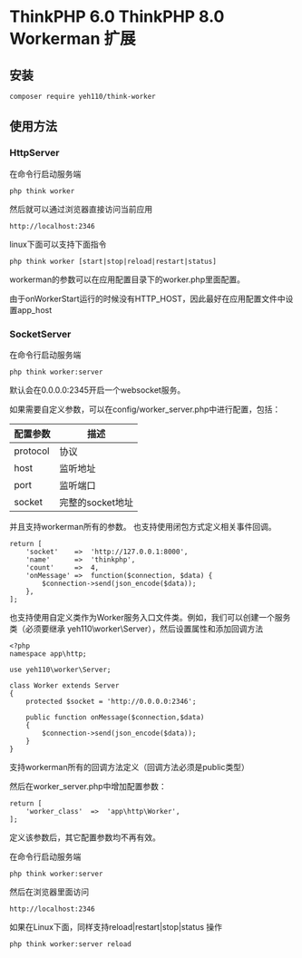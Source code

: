 ThinkPHP 6.0 ThinkPHP 8.0 Workerman 扩展
===============

## 安装

```
composer require yeh110/think-worker
```

## 使用方法

### HttpServer

在命令行启动服务端
~~~
php think worker
~~~

然后就可以通过浏览器直接访问当前应用

~~~
http://localhost:2346
~~~

linux下面可以支持下面指令
~~~
php think worker [start|stop|reload|restart|status]
~~~

workerman的参数可以在应用配置目录下的worker.php里面配置。

由于onWorkerStart运行的时候没有HTTP_HOST，因此最好在应用配置文件中设置app_host

### SocketServer

在命令行启动服务端
~~~
php think worker:server
~~~

默认会在0.0.0.0:2345开启一个websocket服务。

如果需要自定义参数，可以在config/worker_server.php中进行配置，包括：

配置参数 | 描述
--- | ---
protocol| 协议
host | 监听地址
port | 监听端口
socket | 完整的socket地址

并且支持workerman所有的参数。
也支持使用闭包方式定义相关事件回调。

~~~
return [
	'socket' 	=>	'http://127.0.0.1:8000',
	'name'		=>	'thinkphp',
	'count'		=>	4,
	'onMessage'	=>	function($connection, $data) {
		$connection->send(json_encode($data));
	},
];
~~~

也支持使用自定义类作为Worker服务入口文件类。例如，我们可以创建一个服务类（必须要继承 yeh110\worker\Server），然后设置属性和添加回调方法

~~~
<?php
namespace app\http;

use yeh110\worker\Server;

class Worker extends Server
{
	protected $socket = 'http://0.0.0.0:2346';

	public function onMessage($connection,$data)
	{
		$connection->send(json_encode($data));
	}
}
~~~
支持workerman所有的回调方法定义（回调方法必须是public类型）

然后在worker_server.php中增加配置参数：
~~~
return [
	'worker_class'	=>	'app\http\Worker',
];
~~~

定义该参数后，其它配置参数均不再有效。

在命令行启动服务端
~~~
php think worker:server
~~~

然后在浏览器里面访问
~~~
http://localhost:2346
~~~

如果在Linux下面，同样支持reload|restart|stop|status 操作
~~~
php think worker:server reload
~~~